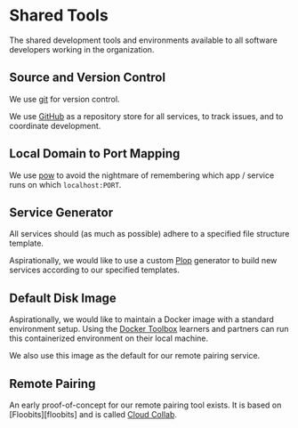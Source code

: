 # Shared Tools

The shared development tools and environments available to all software developers working in the organization.

## Source and Version Control

We use [git][git] for version control.

We use [GitHub][github] as a repository store for all services, to track issues, and to coordinate development.

## Local Domain to Port Mapping

We use [pow][pow] to avoid the nightmare of remembering which app / service runs on which `localhost:PORT`.

## Service Generator

All services should (as much as possible) adhere to a specified file structure template.

Aspirationally, we would like to use a custom [Plop][plop] generator to build new services according to our specified templates.

## Default Disk Image

Aspirationally, we would like to maintain a Docker image with a standard environment setup. Using the [Docker Toolbox][docker-toolbox] learners and partners can run this containerized environment on their local machine.

We also use this image as the default for our remote pairing service.

## Remote Pairing

An early proof-of-concept for our remote pairing tool exists. It is based on [Floobits][floobits] and is called [Cloud Collab][cloud-collab].

<!-- references -->

[docker-toolbox]:https://www.docker.com/docker-toolbox
[git]:https://git-scm.com/
[github]:https://github.com/
[cloud-collab]:https://github.com/LearnersGuild/cloud-collab-docker
[plop]:https://github.com/amwmedia/plop
[pow]:http://pow.cx/
